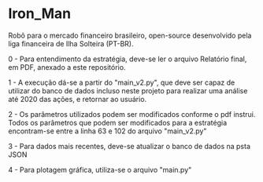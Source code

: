# Iron_Man
Robô para o mercado financeiro brasileiro, open-source desenvolvido pela liga financeira de Ilha Solteira (PT-BR).

0 - Para entendimento da estratégia, deve-se ler o arquivo Relatório final, em PDF, anexado a este repositório.

1 - A execução dá-se a partir do "main_v2.py", que deve ser capaz de utilizar do banco de dados incluso neste projeto para realizar uma análise até 2020 das ações, e retornar ao usuário.

2 - Os parâmetros utilizados podem ser modificados conforme o pdf instrui. Todos os parâmetros que podem ser modificados para a estratégia encontram-se entre a linha 63 e 102 do arquivo "main_v2.py"

3 - Para dados mais recentes, deve-se atualizar o banco de dados na psta JSON

4 - Para plotagem gráfica, utiliza-se o arquivo "main.py"
